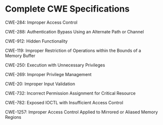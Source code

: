 

# Complete CWE Specifications

CWE-284: Improper Access Control

CWE-288: Authentication Bypass Using an Alternate Path or Channel

CWE-912: Hidden Functionality

CWE-119: Improper Restriction of Operations within the Bounds of a Memory Buffer

CWE-250: Execution with Unnecessary Privileges

CWE-269: Improper Privilege Management

CWE-20: Improper Input Validation

CWE-732: Incorrect Permission Assignment for Critical Resource

CWE-782: Exposed IOCTL with Insufficient Access Control

CWE-1257: Improper Access Control Applied to Mirrored or Aliased Memory Regions